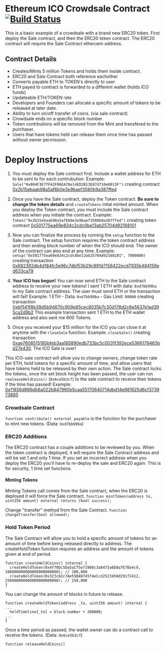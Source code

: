 # Ethereum ICO Crowdsale Contract  [![Build Status](https://travis-ci.org/hunterlong/ethereum-ico-contract.svg?branch=master)](https://travis-ci.org/hunterlong/ethereum-ico-contract)

This is a basic example of a crowdsale with a brand new ERC20 token. First deploy the Sale contract, and then the ERC20 token contract. The ERC20 contract will require the Sale Contract etheruem address.

## Contract Details
- Creates/Mints 5 million Tokens and holds them inside contract.
- ERC20 and Sale Contract both reference eachother
- Converts payable ETH to TOKEN's directly to user
- ETH payed to contract is forwarded to a different wallet (holds ICO funds)
- Updateable ETH/TOKEN rate
- Developers and Founders can allocate a specific amount of tokens to be released at later date.
- Ability to turn on/off transfer of coins. (via sale contract)
- Crowdsale ends on a specific block number
- Token contrbutions will be removed from the Mint and transfered to the purchaser.
- Users that have tokens held can release them once time has passed without owner permission. 

# Deploy Instructions

1. You must deploy the Sale contract first. Include a wallet address for ETH to be sent to for each contrubution. Example: `Sale("0x004F3E7fFA2F06EA78e14ED2B13E87d710e8013F")` creating contract [0x2b15ebaab98a5af6b0e3e9baef3580b9a387ffed](https://ropsten.etherscan.io/address/0x2b15ebaab98a5af6b0e3e9baef3580b9a387ffed)

2. Once you have the Sale contract, deploy the Token contract. **Be sure to change the token details** and `createTokens` intial minted amount. When you deploy the Token contract, you must include the Sale contract address when you initiate the contract. Example: `Token("0x2b15ebaab98a5af6b0e3e9baef3580b9a387ffed")` creating token contract [0x501775ea69e834c2cdc0be13ab25704d92168101](https://ropsten.etherscan.io/token/0x501775ea69e834c2cdc0be13ab25704d92168101)

3. Now you can finalize the process by running the `setup` function to the Sale contract. The setup function requires the token contract address and then ending block number of when the ICO should end. The owner of the contract can also end at any time. Example: `setup("0x501775ea69e834c2cdc0be13ab25704d92168101", 7000000)` creating transaction [0x682392db4d184fc5e96c7dbf53b29c891d7158422ecd7935b484159ed633ca79](https://ropsten.etherscan.io/tx/0x682392db4d184fc5e96c7dbf53b29c891d7158422ecd7935b484159ed633ca79)

4. **Your ICO has begun!** You can now send ETH to the Sale contract address to receive your new tokens! I sent 1 ETH with data: `0xd7bb99ba` to my Sale contract address. The user must send ETH or the transaction will fail! Example: 1 ETH - Data: `0xd7bb99ba` - Gas Limit: `80000` creating transaction [0xbf541f8b39d5b94670c909e85cec8035b7c30d178d2c6e5637e1ad395ca2d9b2](https://ropsten.etherscan.io/tx/0xbf541f8b39d5b94670c909e85cec8035b7c30d178d2c6e5637e1ad395ca2d9b2) This example transaction sent 1 ETH to the ETH wallet address and also sent me 600 Tokens. 

5. Once you received your $15 million for the ICO you can close it at anytime with the `closeSale` function. Example: `closeSale()` creating transaction [0xae7608515185bfeb3aa185890edb733bc5c0031f392ece5366179463bd27e430](https://ropsten.etherscan.io/tx/0xae7608515185bfeb3aa185890edb733bc5c0031f392ece5366179463bd27e430). The ICO Sale is over!

This ICO-sale contract will allow you to change owners, change token rate per ETH, hold tokens for a specific amount of time, and allow users that have tokens held to be released by their own action. The Sale contract locks the tokens, once the set block height has been passed, the user can run `realeaseHeldCoins()` (`0x6ce5b3cf`) to the sale contract to receive their tokens if the time has passed! Example: [0xf1856d866db8a022b847960b5caa55170640714dbd14e981625d6cf373973885](https://ropsten.etherscan.io/tx/0xf1856d866db8a022b847960b5caa55170640714dbd14e981625d6cf373973885)

### Crowdsale Contract
`function contribute() external payable` is the function for the purchaser to mint new tokens. (Data: `0xd7bb99ba`)

### ERC20 Additions
The ERC20 contract has a couple additions to be reviewed by you. When the token contract is deployed, it will require the Sale Contract address and will be set 1 and only 1 time. If you set an incorrect address when you deploy the ERC20 you'll have to re-deploy the sale and ERC20 again. This is for security, 1 time set functions.

#### Minting Tokens
Minting Tokens call comes from the Sale contract, when the ERC20 is deployed it will force the Sale contract.
`function mintToken(address to, uint256 amount) external returns (bool success);`

Change "transfer" method from the Sale Contract. 
`function changeTransfer(bool allowed);`

### Hold Token Period

The Sale Contract will allow you to hold a specific amount of tokens for an amount of time before being released directly to address. The createHoldToken function requires an address and the amount of tokens given at end of period.
```
function createHeldCoins() internal {
  createHoldToken(0x4f70Dc5Da5aCf5e71988c3a8473a6D8a7E7Ba4c9, 100000000000000000000000); // 100,000
  createHoldToken(0x323c82c7Ae55B48745f4eCcd2523450d291f2412, 250000000000000000000000); // 250,000
}
```

You can change the amount of blocks in future to release.
```
function createHoldToken(address _to, uint256 amount) internal {
...
  heldTimeline[_to] = block.number + 200000;
...
}
```

Once a time period as passed, the wallet owner can do a contract call to receive the tokens. (Data: `0x6ce5b3cf`)
```
function releaseHeldCoins()
```

